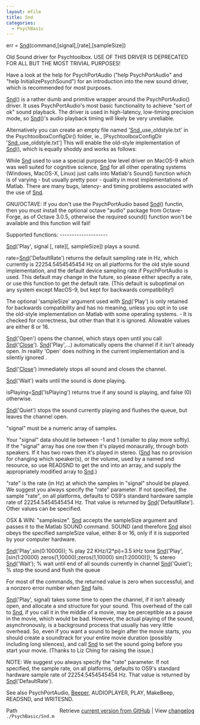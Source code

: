 ```yaml
---
layout: mfile
title: Snd
categories:
  - PsychBasic
---
```


err = [Snd](/docs/Snd)\(command,\[signal\],\[rate\],\[sampleSize\]\)

Old Sound driver for Psychtoolbox. USE OF THIS DRIVER IS DEPRECATED FOR
ALL BUT THE MOST TRIVIAL PURPOSES\!

Have a look at the help for PsychPortAudio \("help PsychPortAudio" and
"help InitializePsychSound"\) for an introduction into the new sound
driver, which is recommended for most purposes.

[Snd](/docs/Snd)\(\) is a rather dumb and primitive wrapper around the PsychPortAudio\(\)
driver. It uses PsychPortAudio's most basic functionality to achieve
"sort of ok" sound playback. The driver is used in high\-latency,
low\-timing precision mode, so [Snd](/docs/Snd)\(\)'s audio playback timing will likely
be very unreliable.

Alternatively you can create an empty file named '[Snd](/docs/Snd)\_use\_oldstyle.txt' in
the PsychtoolboxConfigDir\(\) folder, ie., \[PsychtoolboxConfigDir '[Snd](/docs/Snd)\_use\_oldstyle.txt'\]
This will enable the old\-style implementation of [Snd](/docs/Snd)\(\), which is equally
shoddy and works as follows:

While [Snd](/docs/Snd) used to use a special purpose low level driver on MacOS\-9 which
was well suited for cognitive science, [Snd](/docs/Snd) for all other operating
systems \(Windows, MacOS\-X, Linux\) just calls into Matlab's Sound\(\)
function which is of varying \- but usually pretty poor \- quality in most
implementations of Matlab. There are many bugs, latency\- and timing
problems associated with the use of [Snd](/docs/Snd).

GNU/OCTAVE: If you don't use the PsychPortAudio based [Snd](/docs/Snd)\(\) functin, then
you must install the optional octave "audio" package from Octave\-Forge,
as of Octave 3.0.5, otherwise the required sound\(\) function won't be
available and this function will fail\!


Supported functions:
\-\-\-\-\-\-\-\-\-\-\-\-\-\-\-\-\-\-\-\-

[Snd](/docs/Snd)\('Play', signal \[, rate\]\[, sampleSize\]\) plays a sound.

rate=[Snd](/docs/Snd)\('DefaultRate'\) returns the default sampling rate in Hz, which
currently is 22254.5454545454 Hz on all platforms for the old style sound
implementation, and the default device sampling rate if PsychPortAudio is
used. This default may change in the future, so please either specify a
rate, or use this function to get the default rate. \(This default is
suboptimal on any system except MacOS\-9, but kept for backwards
compatibility\!\)

The optional 'sampleSize' argument used with [Snd](/docs/Snd)\('Play'\) is only retained
for backwards compatibility and has no meaning, unless you opt in to use
the old\-style implementation on Matlab with some operating systems. \- It
is checked for correctness, but other than that it is ignored. Allowable
values are either 8 or 16.

[Snd](/docs/Snd)\('Open'\) opens the channel, which stays open until you call
[Snd](/docs/Snd)\('[Close](/docs/Close)'\). [Snd](/docs/Snd)\('Play',...\) automatically opens the channel if it isn't
already open. In reality 'Open' does nothing in the current
implementation and is silently ignored .

[Snd](/docs/Snd)\('[Close](/docs/Close)'\) immediately stops all sound and closes the channel.

[Snd](/docs/Snd)\('Wait'\) waits until the sound is done playing.

isPlaying=[Snd](/docs/Snd)\('IsPlaying'\) returns true if any sound is playing, and
false \(0\) otherwise.

[Snd](/docs/Snd)\('Quiet'\) stops the sound currently playing and flushes the queue, but
leaves the channel open.

"signal" must be a numeric array of samples.

Your "signal" data should lie between \-1 and 1 \(smaller to play more
softly\). If the "signal" array has one row then it's played monaurally,
through both speakers. If it has two rows then it's played in stereo.
\([Snd](/docs/Snd) has no provision for changing which speaker\(s\), or the volume, used
by a named snd resource, so use READSND to get the snd into an array,
and supply the appropriately modified array to [Snd](/docs/Snd).\)

"rate" is the rate \(in Hz\) at which the samples in "signal" should be
played. We suggest you always specify the "rate" parameter. If not
specified, the sample "rate", on all platforms, defaults to OS9's
standard hardware sample rate of 22254.5454545454 Hz. That value is
returned by [Snd](/docs/Snd)\('DefaultRate'\). Other values can be specified.

OSX & WIN: "samplesize". [Snd](/docs/Snd) accepts the sampleSize argument and passes
it to the Matlab SOUND command.  SOUND \(and therefore [Snd](/docs/Snd) also\) obeys the
specified sampleSize value, either 8 or 16, only if it is supported by
your computer hardware.

[Snd](/docs/Snd)\('Play',sin\(0:10000\)\); % play 22 KHz/\(2\*pi\)=3.5 kHz tone
[Snd](/docs/Snd)\('Play',\[sin\(1:20000\) zeros\(1,10000\);zeros\(1,10000\) sin\(1:20000\)\]\); % stereo
[Snd](/docs/Snd)\('Wait'\);                % wait until end of all sounds currently in channel
[Snd](/docs/Snd)\('Quiet'\);               % stop the sound and flush the queue

For most of the commands, the returned value is zero when successful, and
a nonzero error number when [Snd](/docs/Snd) fails.

[Snd](/docs/Snd)\('Play', signal\) takes some time to open the channel, if it isn't
already open, and allocate a snd structure for your sound. This overhead
of the call to [Snd](/docs/Snd), if you call it in the middle of a movie, may be
perceptible as a pause in the movie, which would be bad. However, the
actual playing of the sound, asynchronously, is a background process that
usually has very little overhead. So, even if you want a sound to begin
after the movie starts, you should create a soundtrack for your entire
movie duration \(possibly including long silences\), and call [Snd](/docs/Snd) to set
the sound going before you start your movie. \(Thanks to Liz Ching for
raising the issue.\)

NOTE: We suggest you always specify the "rate" parameter. If not
specified, the sample rate, on all platforms, defaults to OS9's
standard hardware sample rate of 22254.5454545454 Hz. That value is returned
by [Snd](/docs/Snd)\('DefaultRate'\).

See also PsychPortAudio, [Beeper](/docs/Beeper), AUDIOPLAYER, PLAY, MakeBeep, READSND, and WRITESND.


<div class="code_header" style="text-align:right;">
  <span style="float:left;">Path&nbsp;&nbsp;</span> <span class="counter">Retrieve <a href=
  "https://raw.github.com/Psychtoolbox-3/Psychtoolbox-3/beta/./PsychBasic/Snd.m">current version from GitHub</a> | View <a href=
  "https://github.com/Psychtoolbox-3/Psychtoolbox-3/commits/beta/./PsychBasic/Snd.m">changelog</a></span>
</div>
<div class="code">
  <code>./PsychBasic/Snd.m</code>
</div>
